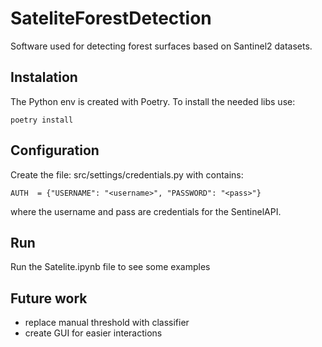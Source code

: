 
# SateliteForestDetection
Software used for detecting forest surfaces based on Santinel2 datasets.


## Instalation 

The Python env is created with Poetry. To install the needed libs use:

    poetry install 

## Configuration
Create the file: src/settings/credentials.py with contains:

    AUTH  = {"USERNAME": "<username>", "PASSWORD": "<pass>"}

where the username and pass are credentials for the SentinelAPI.

## Run

Run the Satelite.ipynb file to see some examples

## Future work

- replace manual threshold with classifier 
- create GUI for easier interactions
